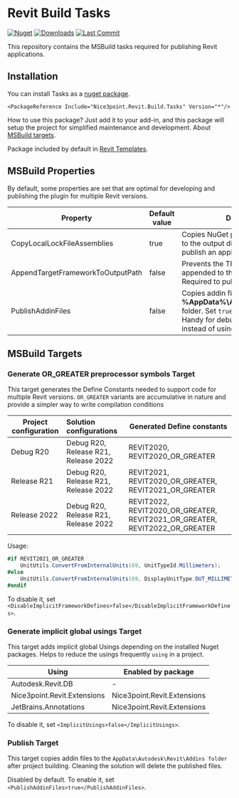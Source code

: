 # Revit Build Tasks

[![Nuget](https://img.shields.io/nuget/vpre/Nice3point.Revit.Build.Tasks?style=for-the-badge)](https://www.nuget.org/packages/Nice3point.Revit.Build.Tasks)
[![Downloads](https://img.shields.io/nuget/dt/Nice3point.Revit.Build.Tasks?style=for-the-badge)](https://www.nuget.org/packages/Nice3point.Revit.Build.Tasks)
[![Last Commit](https://img.shields.io/github/last-commit/Nice3point/Revit.Build.Tasks/develop?style=for-the-badge)](https://github.com/Nice3point/Revit.Build.Tasks/commits/main)

This repository contains the MSBuild tasks required for publishing Revit applications.

## Installation

You can install Tasks as a [nuget package](https://www.nuget.org/packages/Nice3point.Revit.Build.Tasks).

```text
<PackageReference Include="Nice3point.Revit.Build.Tasks" Version="*"/>
```

How to use this package? Just add it to your add-in, and this package will setup the project for simplified maintenance and development. About [MSBuild targets](https://learn.microsoft.com/en-us/visualstudio/msbuild/customize-your-build]).

Package included by default in [Revit Templates](https://github.com/Nice3point/RevitTemplates).

## MSBuild Properties

By default, some properties are set that are optimal for developing and publishing the plugin for multiple Revit versions.

| Property                          | Default value | Description                                                                                                                                                            |
|-----------------------------------|---------------|------------------------------------------------------------------------------------------------------------------------------------------------------------------------|
| CopyLocalLockFileAssemblies       | true          | Copies NuGet package dependencies to the output directory. Required to publish an application                                                                          |
| AppendTargetFrameworkToOutputPath | false         | Prevents the TFM from being appended to the output path. Required to publish an application                                                                            |
| PublishAddinFiles                 | false         | Copies addin files to the **%AppData%\Autodesk\Revit\Addins** folder. Set `true` to enable copying. Handy for debugging the application instead of using AddinManager. |

## MSBuild Targets

### Generate OR_GREATER preprocessor symbols Target

This target generates the Define Constants needed to support code for multiple Revit versions. 
`OR_GREATER` variants are accumulative in nature and provide a simpler way to write compilation conditions

| Project configuration | Solution configurations              | Generated Define constants                                                  |
|-----------------------|:-------------------------------------|-----------------------------------------------------------------------------|
| Debug R20             | Debug R20, Release R21, Release 2022 | REVIT2020, REVIT2020_OR_GREATER                                             |
| Release R21           | Debug R20, Release R21, Release 2022 | REVIT2021, REVIT2020_OR_GREATER, REVIT2021_OR_GREATER                       |
| Release 2022          | Debug R20, Release R21, Release 2022 | REVIT2022, REVIT2020_OR_GREATER, REVIT2021_OR_GREATER, REVIT2022_OR_GREATER |

Usage:

```C#
#if REVIT2021_OR_GREATER
    UnitUtils.ConvertFromInternalUnits(69, UnitTypeId.Millimeters);
#else
    UnitUtils.ConvertFromInternalUnits(69, DisplayUnitType.DUT_MILLIMETERS);
#endif
```

To disable it, set `<DisableImplicitFrameworkDefines>false</DisableImplicitFrameworkDefines>`.

### Generate implicit global usings Target

This target adds implicit global Usings depending on the installed Nuget packages. Helps to reduce the usings frequently `using` in a project.

| Using                       | Enabled by package          |
|-----------------------------|-----------------------------|
| Autodesk.Revit.DB           | -                           |
| Nice3point.Revit.Extensions | Nice3point.Revit.Extensions |
| JetBrains.Annotations       | Nice3point.Revit.Extensions |

To disable it, set `<ImplicitUsings>false</ImplicitUsings>`.

### Publish Target

This target copies addin files to the `AppData\Autodesk\Revit\Addins folder` after project building.
Cleaning the solution will delete the published files.

Disabled by default. To enable it, set `<PublishAddinFiles>true</PublishAddinFiles>`.